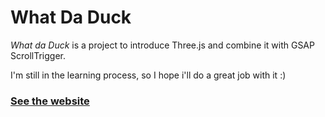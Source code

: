 # What Da Duck

_What da Duck_ is a project to introduce Three.js and combine it with GSAP
ScrollTrigger.

I'm still in the learning process, so I hope i'll do a great job with it :)

### [See the website](https::/what-da-duck.basile-kamm.ch)
